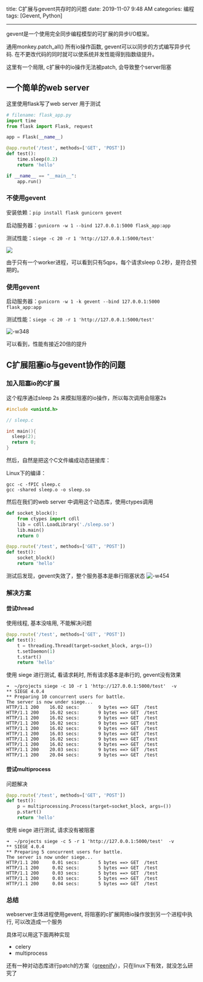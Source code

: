 title: C扩展与gevent共存时的问题
date: 2019-11-07 9:48 AM
categories: 编程
tags: [Gevent, Python]

----

gevent是一个使用完全同步编程模型的可扩展的异步I/O框架。

通用monkey.patch_all() 所有io操作函数, gevent可以以同步的方式编写异步代码. 在不更改代码的同时就可以使系统并发性能得到指数级提升。

这里有一个局限, c扩展中的io操作无法被patch, 会导致整个server阻塞

<!--more-->

## 一个简单的web server
这里使用flask写了web server 用于测试
```python
# filename: flask_app.py
import time
from flask import Flask, request

app = Flask(__name__)

@app.route('/test', methods=['GET', 'POST'])
def test():
    time.sleep(0.2)
    return 'hello'

if __name__ == "__main__":
    app.run()
```

### 不使用gevent
安装依赖：`pip install flask gunicorn gevent`

启动服务器：`gunicorn -w 1 --bind 127.0.0.1:5000 flask_app:app`

测试性能：`siege -c 20 -r 1 'http://127.0.0.1:5000/test'`

![](https://image.ponder.work/mweb/2019-11-07-15731309158635.jpg)

由于只有一个worker进程，可以看到只有5qps，每个请求sleep 0.2秒，是符合预期的。

### 使用gevent
启动服务器：`gunicorn -w 1 -k gevent --bind 127.0.0.1:5000 flask_app:app`

测试性能：`siege -c 20 -r 1 'http://127.0.0.1:5000/test'`

![-w348](https://image.ponder.work/mweb/2019-11-07-15731311981620.jpg)

可以看到，性能有接近20倍的提升

## C扩展阻塞io与gevent协作的问题
### 加入阻塞io的C扩展
这个程序通过sleep 2s 来模拟阻塞的io操作，所以每次调用会阻塞2s

```c
#include <unistd.h>

// sleep.c

int main(){
  sleep(2);
  return 0;
}
```

然后，自然是把这个C文件编成动态链接库：

Linux下的编译：

```shell
gcc -c -fPIC sleep.c
gcc -shared sleep.o -o sleep.so
```

然后在我们的web server 中调用这个动态库，使用ctypes调用

```python
def socket_block():
    from ctypes import cdll
    lib = cdll.LoadLibrary('./sleep.so')
    lib.main()
    return 0

@app.route('/test', methods=['GET', 'POST'])
def test():
    socket_block()
    return 'hello'
```

测试后发现，gevent失效了，整个服务基本是串行阻塞状态
![-w454](https://image.ponder.work/mweb/2019-11-07-15731339898524.jpg)


### 解决方案
#### 尝试thread
使用线程, 基本没啥用, 不能解决问题

```python
@app.route('/test', methods=['GET', 'POST'])
def test():
    t = threading.Thread(target=socket_block, args=())
    t.setDaemon(1)
    t.start()
    return 'hello'
```

使用 siege 进行测试, 看请求耗时, 所有请求基本是串行的, gevent没有效果
```
➜  ~/projects siege -c 10 -r 1 'http://127.0.0.1:5000/test'  -v
** SIEGE 4.0.4
** Preparing 10 concurrent users for battle.
The server is now under siege...
HTTP/1.1 200    16.02 secs:       9 bytes ==> GET  /test
HTTP/1.1 200    16.02 secs:       9 bytes ==> GET  /test
HTTP/1.1 200    16.02 secs:       9 bytes ==> GET  /test
HTTP/1.1 200    16.02 secs:       9 bytes ==> GET  /test
HTTP/1.1 200    16.02 secs:       9 bytes ==> GET  /test
HTTP/1.1 200    16.03 secs:       9 bytes ==> GET  /test
HTTP/1.1 200    16.02 secs:       9 bytes ==> GET  /test
HTTP/1.1 200    16.02 secs:       9 bytes ==> GET  /test
HTTP/1.1 200    20.03 secs:       9 bytes ==> GET  /test
HTTP/1.1 200    20.04 secs:       9 bytes ==> GET  /test
```

#### 尝试multiprocess
问题解决

```python
@app.route('/test', methods=['GET', 'POST'])
def test():
    p = multiprocessing.Process(target=socket_block, args=())
    p.start()
    return 'hello'
```

使用 siege 进行测试, 请求没有被阻塞

```
➜  ~/projects siege -c 5 -r 1 'http://127.0.0.1:5000/test'  -v
** SIEGE 4.0.4
** Preparing 5 concurrent users for battle.
The server is now under siege...
HTTP/1.1 200     0.01 secs:       5 bytes ==> GET  /test
HTTP/1.1 200     0.02 secs:       5 bytes ==> GET  /test
HTTP/1.1 200     0.03 secs:       5 bytes ==> GET  /test
HTTP/1.1 200     0.03 secs:       5 bytes ==> GET  /test
HTTP/1.1 200     0.04 secs:       5 bytes ==> GET  /test
```

### 总结
webserver主体进程使用gevent, 将阻塞的c扩展网络io操作放到另一个进程中执行, 可以改造成一个服务

具体可以用这下面两种实现
- celery
- multiprocess

还有一种对动态库进行patch的方案（[greenify](https://github.com/douban/greenify)），只在linux下有效，就没怎么研究了

